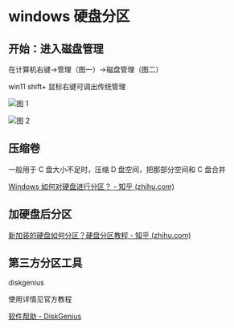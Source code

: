 # windows 硬盘分区

## 开始：进入磁盘管理

在计算机右键->管理（图一）->磁盘管理（图二）

win11 shift+ 鼠标右键可调出传统管理

![图 1](../img/chap3-disk1.png)

![图 2](../img/chap3-disk2.png)

## 压缩卷

一般用于 C 盘大小不足时，压缩 D 盘空间，把那部分空间和 C 盘合并

[Windows 如何对硬盘进行分区？ - 知乎 (zhihu.com)](https://zhuanlan.zhihu.com/p/134176556)

## 加硬盘后分区

[新加装的硬盘如何分区？硬盘分区教程 - 知乎 (zhihu.com)](https://zhuanlan.zhihu.com/p/73456495)

## 第三方分区工具

diskgenius

使用详情见官方教程

[软件帮助 - DiskGenius](https://www.diskgenius.cn/help/)
